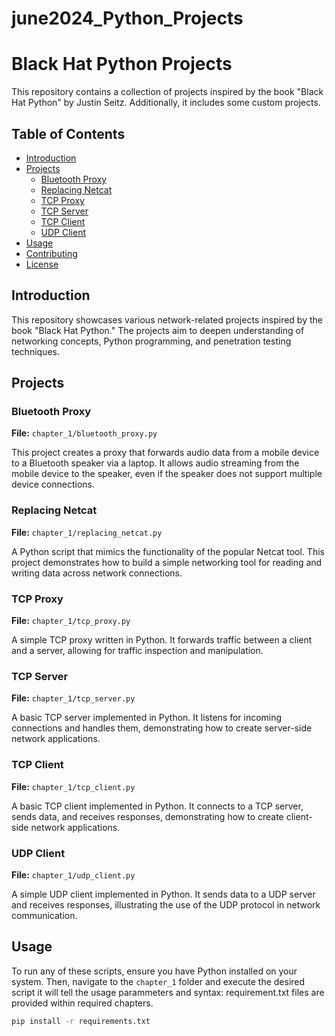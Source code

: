 # june2024_Python_Projects
# Black Hat Python Projects

This repository contains a collection of projects inspired by the book "Black Hat Python" by Justin Seitz. Additionally, it includes some custom projects.

## Table of Contents

- [Introduction](#introduction)
- [Projects](#projects)
  - [Bluetooth Proxy](#bluetooth-proxy)
  - [Replacing Netcat](#replacing-netcat)
  - [TCP Proxy](#tcp-proxy)
  - [TCP Server](#tcp-server)
  - [TCP Client](#tcp-client)
  - [UDP Client](#udp-client)
- [Usage](#usage)
- [Contributing](#contributing)
- [License](#license)

## Introduction

This repository showcases various network-related projects inspired by the book "Black Hat Python." The projects aim to deepen understanding of networking concepts, Python programming, and penetration testing techniques.

## Projects

### Bluetooth Proxy

**File:** `chapter_1/bluetooth_proxy.py`

This project creates a proxy that forwards audio data from a mobile device to a Bluetooth speaker via a laptop. It allows audio streaming from the mobile device to the speaker, even if the speaker does not support multiple device connections.

### Replacing Netcat

**File:** `chapter_1/replacing_netcat.py`

A Python script that mimics the functionality of the popular Netcat tool. This project demonstrates how to build a simple networking tool for reading and writing data across network connections.

### TCP Proxy

**File:** `chapter_1/tcp_proxy.py`

A simple TCP proxy written in Python. It forwards traffic between a client and a server, allowing for traffic inspection and manipulation.

### TCP Server

**File:** `chapter_1/tcp_server.py`

A basic TCP server implemented in Python. It listens for incoming connections and handles them, demonstrating how to create server-side network applications.

### TCP Client

**File:** `chapter_1/tcp_client.py`

A basic TCP client implemented in Python. It connects to a TCP server, sends data, and receives responses, demonstrating how to create client-side network applications.

### UDP Client

**File:** `chapter_1/udp_client.py`

A simple UDP client implemented in Python. It sends data to a UDP server and receives responses, illustrating the use of the UDP protocol in network communication.

## Usage

To run any of these scripts, ensure you have Python installed on your system. Then, navigate to the `chapter_1` folder and execute the desired script it will tell the usage parammeters and syntax:
requirement.txt files are provided within required chapters.

```Bash
pip install -r requirements.txt
```
